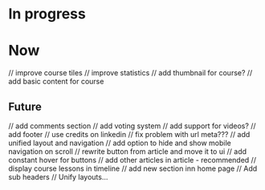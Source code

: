 # In progress

# Now

// improve course tiles
// improve statistics
// add thumbnail for course?
// add basic content for course

## Future

// add comments section
// add voting system
// add support for videos?
// add footer
// use credits on linkedin
// fix problem with url meta???
// add unified layout and navigation
// add option to hide and show mobile navigation on scroll
// rewrite button from article and move it to ui
// add constant hover for buttons
// add other articles in article - recommended
// display course lessons in timeline
// add new section inn home page
// Add sub headers
// Unify layouts...